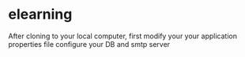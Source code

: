 # elearning

After cloning to your local computer, first modify your your application properties file configure your DB and smtp server